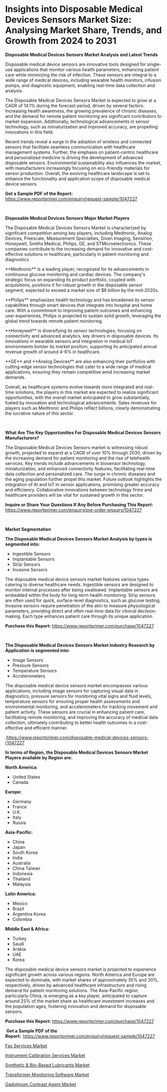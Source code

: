 <p><h1>Insights into Disposable Medical Devices Sensors Market Size: Analysing Market Share, Trends, and Growth from 2024 to 2031</h1></p><p><strong>Disposable Medical Devices Sensors Market Analysis and Latest Trends</strong></p>
<p><p>Disposable medical device sensors are innovative tools designed for single-use applications that monitor various health parameters, enhancing patient care while minimizing the risk of infection. These sensors are integral to a wide range of medical devices, including wearable health monitors, infusion pumps, and diagnostic equipment, enabling real-time data collection and analysis.</p><p>The Disposable Medical Devices Sensors Market is expected to grow at a CAGR of 14.1% during the forecast period, driven by several factors. Increasing health awareness, the growing prevalence of chronic diseases, and the demand for remote patient monitoring are significant contributors to market expansion. Additionally, technological advancements in sensor technology, such as miniaturization and improved accuracy, are propelling innovations in this field.</p><p>Recent trends reveal a surge in the adoption of wireless and connected sensors that facilitate seamless communication with healthcare management systems. Further, the emphasis on patient-centric healthcare and personalized medicine is driving the development of advanced disposable sensors. Environmental sustainability also influences the market, with manufacturers increasingly focusing on eco-friendly materials for sensor production. Overall, the evolving healthcare landscape is set to enhance the functionality and application scope of disposable medical device sensors.</p></p>
<p><strong>Get a Sample PDF of the Report:&nbsp;</strong> <a href="https://www.reportprimer.com/enquiry/request-sample/1047227">https://www.reportprimer.com/enquiry/request-sample/1047227</a></p>
<p>&nbsp;</p>
<p><strong>Disposable Medical Devices Sensors Major Market Players</strong></p>
<p><p>The Disposable Medical Devices Sensors Market is characterized by significant competition among key players, including Medtronic, Analog Devices, Freescale, Measurement Specialties, Given Imaging, Sensirion, Honeywell, Smiths Medical, Philips, GE, and STMicroelectronics. These companies contribute to the increasing demand for innovative and cost-effective solutions in healthcare, particularly in patient monitoring and diagnostics.</p><p>**Medtronic** is a leading player, recognized for its advancements in continuous glucose monitoring and cardiac devices. The company's strategic focus on expanding its product portfolio, coupled with acquisitions, positions it for robust growth in the disposable sensor segment, expected to exceed a market size of $8 billion by the mid-2020s.</p><p>**Philips** emphasizes health technology and has broadened its sensor capabilities through smart devices that integrate into hospital and home care. With a commitment to improving patient outcomes and enhancing user experiences, Philips is projected to sustain solid growth, leveraging the global trend towards remote patient monitoring.</p><p>**Honeywell** is diversifying its sensor technologies, focusing on connectivity and advanced analytics, key drivers in disposable devices. Its innovations in wearable sensors and integration in medical IoT environments bolster its market position, supporting its anticipated annual revenue growth of around 4-6% in healthcare.</p><p>**GE** and **Analog Devices** are also enhancing their portfolios with cutting-edge sensor technologies that cater to a wide range of medical applications, ensuring they remain competitive amid increasing market demands.</p><p>Overall, as healthcare systems evolve towards more integrated and real-time solutions, the players in this market are expected to realize significant opportunities, with the overall market anticipated to grow substantially, fueled by innovation and technological advancements. Sales revenues for players such as Medtronic and Philips reflect billions, clearly demonstrating the lucrative nature of this sector.</p></p>
<p>&nbsp;</p>
<p><strong>What Are The Key Opportunities For Disposable Medical Devices Sensors Manufacturers?</strong></p>
<p><p>The Disposable Medical Devices Sensors market is witnessing robust growth, projected to expand at a CAGR of over 10% through 2030, driven by the increasing demand for patient monitoring and the rise of telehealth services. Key trends include advancements in biosensor technology, miniaturization, and enhanced connectivity features, facilitating real-time data collection and personalized care. The surge in chronic diseases and the aging population further propel this market. Future outlook highlights the integration of AI and IoT in sensor applications, promising greater accuracy and efficiency. Collaborative innovations between technology firms and healthcare providers will be vital for sustained growth in this sector.</p></p>
<p><strong>Inquire or Share Your Questions If Any Before Purchasing This Report:</strong> <a href="https://www.reportprimer.com/enquiry/pre-order-enquiry/1047227">https://www.reportprimer.com/enquiry/pre-order-enquiry/1047227</a></p>
<p>&nbsp;</p>
<p><strong>Market Segmentation</strong></p>
<p><strong>The Disposable Medical Devices Sensors Market Analysis by types is segmented into:</strong></p>
<p><ul><li>Ingestible Sensors</li><li>Implantable Sensors</li><li>Strip Sensors</li><li>Invasive Sensors</li></ul></p>
<p><p>The disposable medical device sensors market features various types catering to diverse healthcare needs. Ingestible sensors are designed to monitor internal processes after being swallowed. Implantable sensors are embedded within the body for long-term health monitoring. Strip sensors are often used for quick, surface-level diagnostics, such as glucose testing. Invasive sensors require penetration of the skin to measure physiological parameters, providing direct and often real-time data for clinical decision-making. Each type enhances patient care through its unique application.</p></p>
<p><strong>Purchase this Report:&nbsp;</strong><a href="https://www.reportprimer.com/purchase/1047227">https://www.reportprimer.com/purchase/1047227</a></p>
<p>&nbsp;</p>
<p><strong>The Disposable Medical Devices Sensors Market Industry Research by Application is segmented into:</strong></p>
<p><ul><li>Image Sensors</li><li>Pressure Sensors</li><li>Temperature Sensors</li><li>Accelerometers</li></ul></p>
<p><p>The disposable medical device sensors market encompasses various applications, including image sensors for capturing visual data in diagnostics, pressure sensors for monitoring vital signs and fluid levels, temperature sensors for ensuring proper health assessments and environmental monitoring, and accelerometers for tracking movement and patient activity. These sensors are crucial in enhancing patient care, facilitating remote monitoring, and improving the accuracy of medical data collection, ultimately contributing to better health outcomes in a cost-effective and efficient manner.</p></p>
<p><a href="https://www.reportprimer.com/disposable-medical-devices-sensors-r1047227">&nbsp;https://www.reportprimer.com/disposable-medical-devices-sensors-r1047227</a></p>
<p><strong>In terms of Region, the Disposable Medical Devices Sensors Market Players available by Region are:</strong></p>
<p>
    <p> <strong> North America: </strong>
        <ul>
            <li>United States</li>
            <li>Canada</li>
        </ul>
        </p> 
    <p> <strong> Europe: </strong>
        <ul>
            <li>Germany</li>
            <li>France</li>
            <li>U.K.</li>
            <li>Italy</li>
            <li>Russia</li>
        </ul>
        </p> 
    <p> <strong> Asia-Pacific: </strong>
        <ul>
            <li>China</li>
            <li>Japan</li>
            <li>South Korea</li>
            <li>India</li>
            <li>Australia</li>
            <li>China Taiwan</li>
            <li>Indonesia</li>
            <li>Thailand</li>
            <li>Malaysia</li>
        </ul>
        </p> 
    <p> <strong> Latin America: </strong>
        <ul>
            <li>Mexico</li>
            <li>Brazil</li>
            <li>Argentina Korea</li>
            <li>Colombia</li>
        </ul>
        </p> 
    <p> <strong> Middle East & Africa: </strong>
        <ul>
            <li>Turkey</li>
            <li>Saudi</li>
            <li>Arabia</li>
            <li>UAE</li>
            <li>Korea</li>
        </ul>
    </p>
    </p>
<p><p>The disposable medical device sensors market is projected to experience significant growth across various regions. North America and Europe are expected to dominate, with market shares of approximately 35% and 30%, respectively, driven by advanced healthcare infrastructure and rising demand for patient monitoring solutions. The Asia-Pacific region, particularly China, is emerging as a key player, anticipated to capture around 25% of the market share as healthcare investment increases and the population ages, fostering innovation and demand for disposable sensors.</p></p>
<p><strong>Purchase this Report: </strong><a href="https://www.reportprimer.com/purchase/1047227">https://www.reportprimer.com/purchase/1047227</a></p>
<p>&nbsp;<strong>Get a Sample PDF of the Report:&nbsp;&nbsp;</strong><a href="https://www.reportprimer.com/enquiry/request-sample/1047227">https://www.reportprimer.com/enquiry/request-sample/1047227</a></p>
<p><strong></strong></p>
<p><p><a href="https://www.linkedin.com/pulse/fax-services-market-research-report-exploring-size-revenue-analysis-7cl3f">Fax Services Market</a></p><p><a href="https://www.linkedin.com/pulse/instrument-calibration-services-market-share-new-trends-analysis-yhxef">Instrument Calibration Services Market</a></p><p><a href="https://github.com/joannesouthgate/Market-Research-Report-List-5/blob/main/synthetic-bio-based-lubricants-market.md">Synthetic & Bio-Based Lubricants Market</a></p><p><a href="https://issuu.com/reportprime-2/docs/transformer-monitoring-software-mar_aa58529cd80061">Transformer Monitoring Software Market</a></p><p><a href="https://issuu.com/reportprime-2/docs/gadolinium-contrast-agent-market-si_7b5071dbc347b0">Gadolinium Contrast Agent Market</a></p></p>